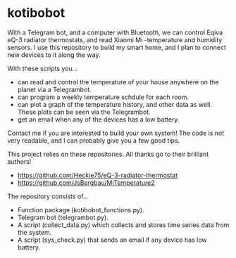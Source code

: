 # kotibobot
With a Telegram bot, and a computer with Bluetooth, we can control Eqiva eQ-3 radiator thermostats, and read Xiaomi Mi -temperature and humidity sensors. I use this repository to build my smart home, and I plan to connect new devices to it along the way.

With these scripts you...
* can read and control the temperature of your house anywhere on the planet via a Telegrambot.
* can program a weekly temperature schdule for each room.
* can plot a graph of the temperature history, and other data as well. These plots can be seen via the Telegrambot.
* get an email when any of the devices has a low battery.

Contact me if you are interested to build your own system! The code is not very readable, and I can probably give you a few good tips.

This project relies on these repositories. All thanks go to their brilliant authors!
* https://github.com/Heckie75/eQ-3-radiator-thermostat
* https://github.com/JsBergbau/MiTemperature2

The repository consists of...
* Function package (kotibobot_functions.py).
* Telegram bot (telegrambot.py).
* A script (collect_data.py) which collects and stores time series data from the system.
* A script (sys_check.py) that sends an email if any device has low battery.
